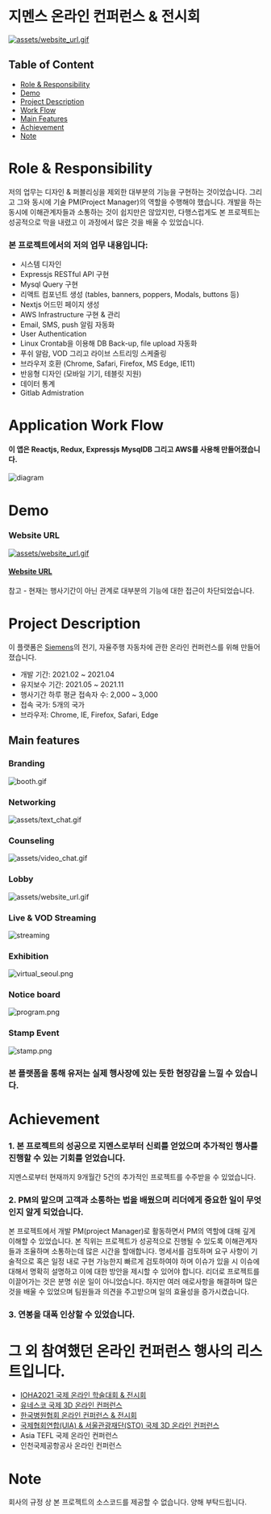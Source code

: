 # 지멘스 온라인 컨퍼런스 & 전시회
[![assets/website_url.gif](assets/website_url.gif)](https://siemens-evavconference.govent.io)

## Table of Content


- [Role & Responsibility](#Role--Responsibility)
- [Demo](#Demo)
- [Project Description](#Project-Description)
- [Work Flow](#Application-Work-Flow)
- [Main Features](#Main-features)
- [Achievement](#Achievement)
- [Note](#note)

# Role & Responsibility
저의 업무는 디자인 & 퍼블리싱을 제외한 대부분의 기능을 구현하는 것이었습니다. 그리고 그와 동시에 기술 PM(Project Manager)의 역할을 수행해야 했습니다. 개발을 하는 동시에 이해관계자들과 소통하는 것이 쉽지만은 않았지만, 다행스럽게도 본 프로젝트는 성공적으로 막을 내렸고 이 과정에서 많은 것을 배울 수 있었습니다.



### 본 프로젝트에서의 저의 업무 내용입니다:

- 시스템 디자인
- Expressjs RESTful API 구현
- Mysql Query 구현
- 리액트 컴포넌트 생성 (tables, banners, poppers, Modals, buttons 등)
- Nextjs 어드민 페이지 생성 
- AWS Infrastructure 구현 & 관리
- Email, SMS, push 알림 자동화
- User Authentication
- Linux Crontab을 이용해 DB Back-up, file upload 자동화 
- 푸쉬 알람, VOD 그리고 라이브 스트리밍 스케줄링
- 브라우저 호환 (Chrome, Safari, Firefox, MS Edge, IE11)
- 반응형 디자인 (모바일 기기, 테블릿 지원)
- 데이터 통계
- Gitlab Admistration



# Application Work Flow

#### 이 앱은 Reactjs, Redux, Expressjs MysqlDB 그리고 AWS를 사용해 만들어졌습니다.

![diagram](assets/diagram.png)

# Demo

### Website URL
[![assets/website_url.gif](assets/website_url.gif)](https://siemens-evavconference.govent.io)
#### [Website URL](https://siemens-evavconference.govent.io/)

참고 - 현재는 행사기간이 아닌 관계로 대부분의 기능에 대한 접근이 차단되었습니다.

# Project Description

이 플랫폼은 [Siemens](https://www.siemens.com/global/en.html)의 전기, 자율주행 자동차에 관한 온라인 컨퍼런스를 위해 만들어졌습니다.

- 개발 기간: 2021.02 ~ 2021.04
- 유지보수 기간: 2021.05 ~ 2021.11
- 행사기간 하루 평균 접속자 수: 2,000 ~ 3,000
- 접속 국가: 5개의 국가
- 브라우저: Chrome, IE, Firefox, Safari, Edge

## Main features

### Branding

![booth.gif](assets/booth.gif)

### Networking

![assets/text_chat.gif](assets/text_chat.gif)

### Counseling

![assets/video_chat.gif](assets/video_chat.gif)

### Lobby

![assets/website_url.gif](assets/website_url.gif)

### Live & VOD Streaming

![streaming](assets/live_streaming.gif)

### Exhibition

![virtual_seoul.png](assets/exhibition.png)

### Notice board

![program.png](assets/program.png)

### Stamp Event

![stamp.png](assets/stamp.png)


### 본 플랫폼을 통해 유저는 실제 행사장에 있는 듯한 현장감을 느낄 수 있습니다. 



# Achievement

### 1. 본 프로젝트의 성공으로 지멘스로부터 신뢰를 얻었으며 추가적인 행사를 진행할 수 있는 기회를 얻었습니다.
지멘스로부터 현재까지 9개월간 5건의 추가적인 프로젝트를 수주받을 수 있었습니다.


### 2. PM의 맡으며 고객과 소통하는 법을 배웠으며 리더에게 중요한 일이 무엇인지 알게 되었습니다. 
본 프로젝트에서 개발 PM(project Manager)로 활동하면서 PM의 역할에 대해 깊게 이해할 수 있었습니다. 본 직위는 프로젝트가 성공적으로 진행될 수 있도록 이해관계자들과 조율하며 소통하는데 많은 시간을 할애합니다. 명세서를 검토하며 요구 사항이 기술적으로 혹은 일정 내로 구현 가능한지 빠르게 검토하여야 하며 이슈가 있을 시 이슈에 대해서 명확히 설명하고 이에 대한 방안을 제시할 수 있어야 합니다. 리더로 프로젝트를 이끌어가는 것은 분명 쉬운 일이 아니었습니다. 하지만 여러 애로사항을 해결하며 많은 것을 배울 수 있었으며 팀원들과 의견을 주고받으며 일의 효율성을 증가시켰습니다.

### 3. 연봉을 대폭 인상할 수 있었습니다.
<!-- 회사 시니어께서 Project manager를 부탁하였을 때 부담감도 있엇지만 한편으로는 성장할 수 있는 기회에 정말 기뻤습니다. 저를 믿고 프로젝트를 맡긴 회사에 꼭 보답하고 싶었습니다. 그래서 개발 내내 반드시 성공적으로 끝마치리라 각오하며 막대한 노력과 시간을 쏟아 부었습니다. 이를 지켜본 경영진은 연봉 대폭 인상을 제안하였고 이는 제가 회사 
막대한 시간과 노력을 쏟아 부은 저에게 경영진은 큰 연봉 인상으로 보답하셨습니다.  -->

# 그 외 참여했던 온라인 컨퍼런스 행사의 리스트입니다. 
- [IOHA2021 국제 온라인 학술대회 & 전시회](https://ioha2021conference.org/)
- [유네스코 국제 3D 온라인 컨퍼런스](https://iclc2021.govent.io/)
- [한국병원협회 온라인 컨퍼런스 & 전시회](https://khc2020.salin.co.kr) 
- [국제협회연합(UIA) & 서울관광재단(STO) 국제 3D 온라인 컨퍼런스](https://wclf2021.miceworld.or.kr/) 
- Asia TEFL 국제 온라인 컨퍼런스
- 인천국제공항공사 온라인 컨퍼런스

# Note

회사의 규정 상 본 프로젝트의 소스코드를 제공할 수 없습니다. 양해 부탁드립니다.
